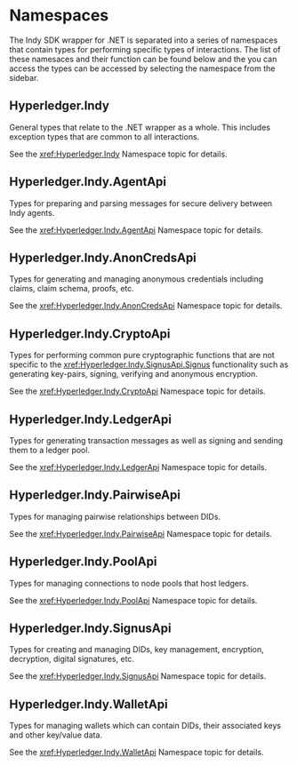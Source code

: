 
# Namespaces
The Indy SDK wrapper for .NET is separated into a series of namespaces that contain types for performing specific
types of interactions.  The list of these namesaces and their function can be found below and the you can access the types
can be accessed by selecting the namespace from the sidebar.

## Hyperledger.Indy
General types that relate to the .NET wrapper as a whole.  This includes exception types that are common to all interactions.  

See the <xref:Hyperledger.Indy> Namespace topic for details. 

## Hyperledger.Indy.AgentApi
Types for preparing and parsing messages for secure delivery between Indy agents.

See the <xref:Hyperledger.Indy.AgentApi> Namespace topic for details. 

## Hyperledger.Indy.AnonCredsApi
Types for generating and managing anonymous credentials including claims, claim schema, proofs, etc.

See the <xref:Hyperledger.Indy.AnonCredsApi> Namespace topic for details. 

## Hyperledger.Indy.CryptoApi
Types for performing common pure cryptographic functions that are not specific to the <xref:Hyperledger.Indy.SignusApi.Signus> functionality such as generating 
key-pairs, signing, verifying and anonymous encryption.

See the <xref:Hyperledger.Indy.CryptoApi> Namespace topic for details. 

## Hyperledger.Indy.LedgerApi
Types for generating transaction messages as well as signing and sending them to a ledger pool.

See the <xref:Hyperledger.Indy.LedgerApi> Namespace topic for details. 

## Hyperledger.Indy.PairwiseApi
Types for managing pairwise relationships between DIDs.

See the <xref:Hyperledger.Indy.PairwiseApi> Namespace topic for details. 

## Hyperledger.Indy.PoolApi
Types for managing connections to node pools that host ledgers.

See the <xref:Hyperledger.Indy.PoolApi> Namespace topic for details. 

## Hyperledger.Indy.SignusApi
Types for creating and managing DIDs, key management, encryption, decryption, digital signatures, etc.

See the <xref:Hyperledger.Indy.SignusApi> Namespace topic for details. 

## Hyperledger.Indy.WalletApi
Types for managing wallets which can contain DIDs, their associated keys and other key/value data.

See the <xref:Hyperledger.Indy.WalletApi> Namespace topic for details. 